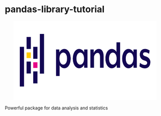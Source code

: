 # pandas-library-tutorial

<p align="center"><img src="pandas.png"width=450px height=250px></p>

Powerful package for data analysis and statistics
